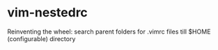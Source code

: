 # vim-nestedrc
Reinventing the wheel: search parent folders for .vimrc files till $HOME (configurable) directory
